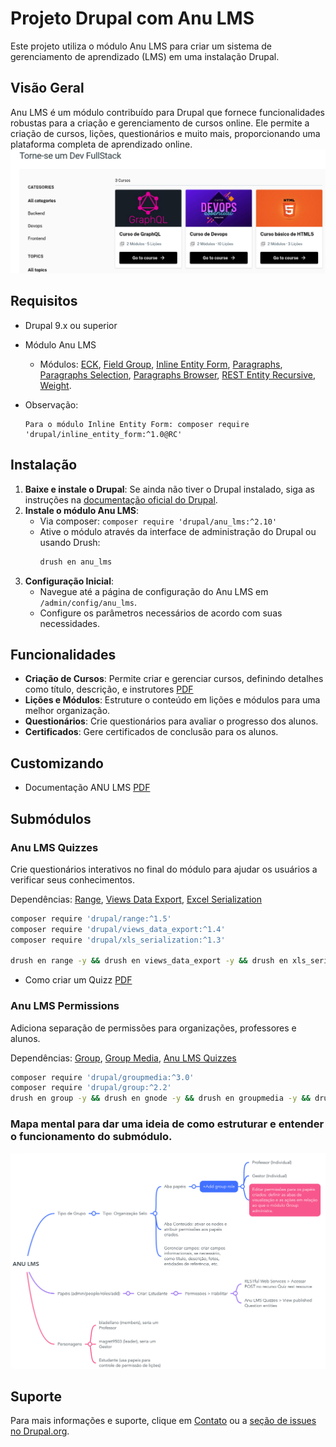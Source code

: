 # Projeto Drupal com Anu LMS

Este projeto utiliza o módulo Anu LMS para criar um sistema de gerenciamento de aprendizado (LMS) em uma instalação Drupal.

## Visão Geral

Anu LMS é um módulo contribuído para Drupal que fornece funcionalidades robustas para a criação e gerenciamento de cursos online. Ele permite a criação de cursos, lições, questionários e muito mais, proporcionando uma plataforma completa de aprendizado online.
![capa](./.docs/anulms-demo-content.png)  

## Requisitos

- Drupal 9.x ou superior
- Módulo Anu LMS
    - Módulos: [ECK](https://www.drupal.org/project/eck), [Field Group](https://www.drupal.org/project/field_group), [Inline Entity Form](https://www.drupal.org/project/inline_entity_form), [Paragraphs](https://www.drupal.org/project/paragraphs), [Paragraphs Selection](https://www.drupal.org/project/paragraphs_selection), [Paragraphs Browser](https://www.drupal.org/project/paragraphs_browser), [REST Entity Recursive](https://www.drupal.org/project/rest_entity_recursive), [Weight](https://www.drupal.org/project/weight).

- Observação:
    ```
    Para o módulo Inline Entity Form: composer require 'drupal/inline_entity_form:^1.0@RC'
    ```

## Instalação

1. **Baixe e instale o Drupal**: Se ainda não tiver o Drupal instalado, siga as instruções na [documentação oficial do Drupal](https://www.drupal.org/docs/installing-drupal).
2. **Instale o módulo Anu LMS**:
    - Via composer: `composer require 'drupal/anu_lms:^2.10'`
    - Ative o módulo através da interface de administração do Drupal ou usando Drush:
      ```bash
      drush en anu_lms
      ```
3. **Configuração Inicial**:
    - Navegue até a página de configuração do Anu LMS em `/admin/config/anu_lms`.
    - Configure os parâmetros necessários de acordo com suas necessidades.

## Funcionalidades

- **Criação de Cursos**: Permite criar e gerenciar cursos, definindo detalhes como título, descrição, e instrutores [PDF](./.docs/como-criar-um-curso.pdf)
- **Lições e Módulos**: Estruture o conteúdo em lições e módulos para uma melhor organização.
- **Questionários**: Crie questionários para avaliar o progresso dos alunos.
- **Certificados**: Gere certificados de conclusão para os alunos.

## Customizando

- Documentação ANU LMS [PDF](./.docs/como-criar-um-curso.pdf)

## Submódulos

### Anu LMS Quizzes
Crie questionários interativos no final do módulo para ajudar os usuários a verificar seus conhecimentos.

Dependências: [Range](https://www.drupal.org/project/range), [Views Data Export](https://www.drupal.org/project/views_data_export), [Excel Serialization](https://www.drupal.org/project/excel_serialization)

```bash
composer require 'drupal/range:^1.5'
composer require 'drupal/views_data_export:^1.4'
composer require 'drupal/xls_serialization:^1.3'

drush en range -y && drush en views_data_export -y && drush en xls_serialization -y && drush en anu_lms_assessments -y
```
- Como criar um Quizz [PDF](./.docs/como-criar-um-questionario.pdf)

### Anu LMS Permissions

Adiciona separação de permissões para organizações, professores e alunos.

Dependências: [Group](https://www.drupal.org/project/group), [Group Media](https://www.drupal.org/project/group_media), [Anu LMS Quizzes](https://www.drupal.org/project/anu_lms_quizzes)

```bash
composer require 'drupal/groupmedia:^3.0'  
composer require 'drupal/group:^2.2'
drush en group -y && drush en gnode -y && drush en groupmedia -y && drush en anu_lms_permissions -y
```

### Mapa mental para dar uma ideia de como estruturar e entender o funcionamento do submódulo.
![mapa](./.docs/mapa-mental.png)  
## Suporte

Para mais informações e suporte, clique em [Contato](https://web.whatsapp.com/send?phone=5591982650277&text=Olá!) ou a [seção de issues no Drupal.org](https://www.drupal.org/project/issues/anu_lms).

